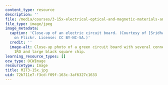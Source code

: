 ```yaml
---
content_type: resource
description: ''
file: /media/courses/3-15x-electrical-optical-and-magnetic-materials-and-devices-spring-2020/72b711e7f3cdf09f163c3af6327c1633_MIT3-15x.jpg
file_type: image/jpeg
image_metadata:
  caption: 'Close-up of an electric circuit board. (Courtesy of [Sridhar Srinivasan](https://www.flickr.com/photos/ssri/2897295914/)
    on Flickr. License: CC BY-NC-SA.)'
  credit: ''
  image-alt: Close-up photo of a green circuit board with several connectors marked
    1RO and large black square chip.
learning_resource_types: []
ocw_type: OCWImage
resourcetype: Image
title: MIT3-15x.jpg
uid: 72b711e7-f3cd-f09f-163c-3af6327c1633
---
```

